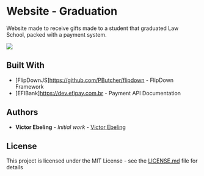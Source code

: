 # Website - Graduation

Website made to receive gifts made to a student that graduated Law School, packed with a payment system.

![](https://github.com/Formatura-Site/WebsiteGif.gif)

## Built With

* [FlipDownJS]https://github.com/PButcher/flipdown - FlipDown Framework
* [EFIBank]https://dev.efipay.com.br - Payment API Documentation

## Authors

* **Victor Ebeling** - *Initial work* - [Victor Ebeling](https://github.com/VictorEbeling)

## License

This project is licensed under the MIT License - see the [LICENSE.md](LICENSE.md) file for details
